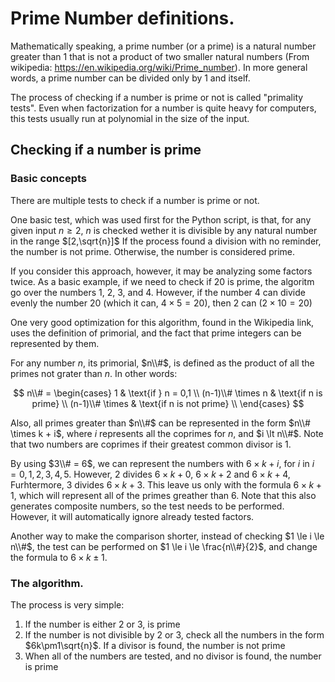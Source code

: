 # Prime Number definitions.
Mathematically speaking, a prime number (or a prime) is a natural number greater than 1 that is not a product of two smaller natural numbers (From wikipedia: https://en.wikipedia.org/wiki/Prime_number). In more general words, a prime number can be divided only by 1 and itself. 

The process of checking if a number is prime or not is called "primality tests". Even when factorization for a number is quite heavy for computers, this tests usually run at polynomial in the size of the input.

## Checking if a number is prime

### Basic concepts

There are multiple tests to check if a number is prime or not. 

One basic test, which was used first for the Python script, is that, for any given input $n \ge 2$, $n$ is checked wether it is divisible by any natural number in the range $[2,\sqrt{n}]$ If the process found a division with no reminder, the number is not prime. Otherwise, the number is considered prime. 

If you consider this approach, however, it may be analyzing some factors twice. As a basic example, if we need to check if 20 is prime, the algoritm go over the numbers 1, 2, 3, and 4. However, if the number 4 can divide evenly the number 20 (which it can, $4 \times 5 = 20$), then 2 can ($2 \times 10 = 20$)

One very good optimization for this algorithm, found in the Wikipedia link, uses the definition of primorial, and the fact that prime integers can be represented by them. 

For any number $n$, its primorial, $n\\#$, is defined as the product of all the primes not grater than $n$. In other words:

$$
n\\# = \begin{cases}
        1 & \text{if } n = 0,1 \\
        (n-1)\\# \times n & \text{if n is prime} \\
        (n-1)\\# \times & \text{if n is not prime} \\
    \end{cases}
$$

Also, all primes greater than $n\\#$ can be represented in the form $n\\# \times k + i$, where $i$ represents all the coprimes for $n$, and $i \lt n\\#$. Note that two numbers are coprimes if their greatest common divisor is 1. 

By using $3\\# = 6$, we can represent the numbers with $6 \times k + i$, for $i$ in $i = 0,1,2,3,4,5$. However, $2$ divides $6 \times k + 0$, $6 \times k + 2$ and $6 \times k + 4$, Furhtermore, $3$ divides $6 \times k + 3$. This leave us only with the formula  $6 \times k + 1$, which will represent all of the primes greather than 6. Note that this also generates composite numbers, so the test needs to be performed. However, it will automatically ignore already tested factors. 

Another way to make the comparison shorter, instead of checking $1 \le i \le n\\#$, the test can be performed on $1 \le i \le \frac{n\\#}{2}$, and change the formula to $6 \times k \pm 1$. 

### The algorithm. 

The process is very simple: 
1. If the number is either 2 or 3, is prime
2. If the number is not divisible by 2 or 3, check all the numbers in the form $6k\pm1\sqrt{n}$. If a divisor is found, the number is not prime
3. When all of the numbers are tested, and no divisor is found, the number is prime
